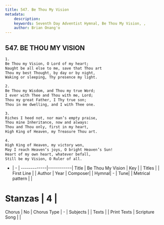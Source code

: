 ```yaml
---
title: 547. Be Thou My Vision
metadata:
    description: 
    keywords: Seventh Day Adventist Hymnal, Be Thou My Vision, , 
    author: Brian Onang'o
---
```



## 547. BE THOU MY VISION

```txt
1.
Be Thou my Vision, O Lord of my heart;
Naught be all else to me, save that Thou art
Thou my best Thought, by day or by night,
Waking or sleeping, Thy presence my light.

2.
Be Thou my Wisdom, and Thou my true Word;
I ever with Thee and Thou with me, Lord;
Thou my great Father, I Thy true son;
Thou in me dwelling, and I with Thee one.

3.
Riches I heed not, nor man’s empty praise,
Thou mine Inheritance, now and always:
Thou and Thou only, first in my heart,
High King of Heaven, my Treasure Thou art.

4.
High King of Heaven, my victory won,
May I reach Heaven’s joys, O bright Heaven’s Sun!
Heart of my own heart, whatever befall,
Still be my Vision, O Ruler of all.
```

- |   -  |
-------------|------------|
Title | Be Thou My Vision |
Key |  |
Titles |  |
First Line |  |
Author | 
Year | 
Composer|  |
Hymnal|  - |
Tune|  |
Metrical pattern | |
# Stanzas | 4 |
Chorus | No |
Chorus Type | - |
Subjects |  |
Texts |  |
Print Texts | 
Scripture Song |  |
  
